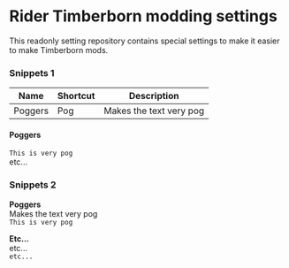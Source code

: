 # Rider Timberborn modding settings
This readonly setting repository contains special settings to make it easier to make Timberborn mods.  
  
### Snippets 1
| Name    | Shortcut |Description|
|---------|----------|-----------|
| Poggers | Pog | Makes the text very pog|

#### Poggers
`This is very pog`  
etc...

### Snippets 2
**Poggers**  
Makes the text very pog  
`This is very pog`

**Etc...**  
etc...  
`etc...`